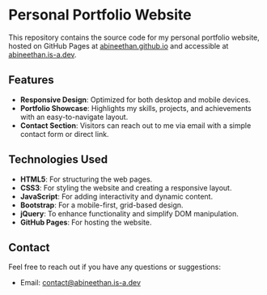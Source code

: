 # Personal Portfolio Website

This repository contains the source code for my personal portfolio website, hosted on GitHub Pages at [abineethan.github.io](https://abineethan.github.io) and accessible at [abineethan.is-a.dev](https://abineethan.is-a.dev).

## Features
- **Responsive Design**: Optimized for both desktop and mobile devices.
- **Portfolio Showcase**: Highlights my skills, projects, and achievements with an easy-to-navigate layout.
- **Contact Section**: Visitors can reach out to me via email with a simple contact form or direct link.

## Technologies Used
- **HTML5**: For structuring the web pages.
- **CSS3**: For styling the website and creating a responsive layout.
- **JavaScript**: For adding interactivity and dynamic content.
- **Bootstrap**: For a mobile-first, grid-based design.
- **jQuery**: To enhance functionality and simplify DOM manipulation.
- **GitHub Pages**: For hosting the website.

## Contact
Feel free to reach out if you have any questions or suggestions:
- Email: [contact@abineethan.is-a.dev](mailto:contact@abineethan.is-a.dev)
